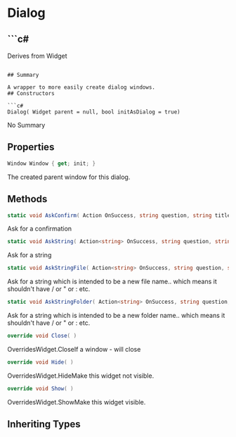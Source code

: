 # Dialog

## ```c#
Derives from Widget
```

## Summary

A wrapper to more easily create dialog windows.
## Constructors

```c#
Dialog( Widget parent = null, bool initAsDialog = true) 
```
No Summary
## Properties

```c#
Window Window { get; init; } 
```
The created parent window for this dialog.
## Methods

```c#
static void AskConfirm( Action OnSuccess, string question, string title = "Confirmation", string okay = "Okay", string cancel = "Cancel") 
```
Ask for a confirmation
```c#
static void AskString( Action<string> OnSuccess, string question, string okay = "Okay", string cancel = "Cancel", string initialName = "", string title = "Input required") 
```
Ask for a string
```c#
static void AskStringFile( Action<string> OnSuccess, string question, string okay = "Okay", string cancel = "Cancel", string initialName = "") 
```
Ask for a string which is intended to be a new file name.. which means it shouldn't have / or " or : etc.
```c#
static void AskStringFolder( Action<string> OnSuccess, string question, string okay = "Okay", string cancel = "Cancel", string initialName = "") 
```
Ask for a string which is intended to be a new folder name.. which means it shouldn't have / or " or : etc.
```c#
override void Close( ) 
```
OverridesWidget.CloseIf a window - will close
```c#
override void Hide( ) 
```
OverridesWidget.HideMake this widget not visible.
```c#
override void Show( ) 
```
OverridesWidget.ShowMake this widget visible.
## Inheriting Types

